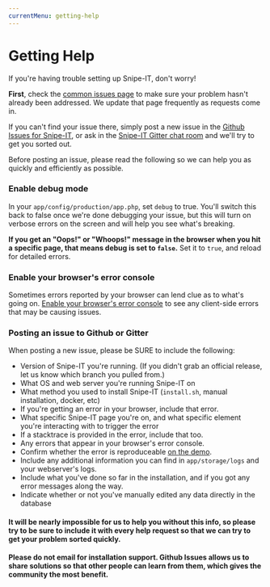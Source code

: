 ```yaml
---
currentMenu: getting-help
---
```


# Getting Help

If you're having trouble setting up Snipe-IT, don't worry!

__First__, check the [common issues page](common-issues.html) to make sure your problem hasn't already been addressed. We update that page frequently as requests come in.

If you can't find your issue there, simply post a new issue in the [Github Issues for Snipe-IT](https://github.com/snipe/snipe-it/issues), or ask in the [Snipe-IT Gitter chat room](https://gitter.im/snipe/snipe-it?utm_source=share-link&utm_medium=link&utm_campaign=share-link) and we'll try to get you sorted out.

Before posting an issue, please read the following so we can help you as quickly and efficiently as possible.

### Enable debug mode

In your `app/config/production/app.php`, set `debug` to true. You'll switch this back to false once we're done debugging your issue, but this will turn on verbose errors on the screen and will help you see what's breaking.

__If you get an "Oops!" or "Whoops!" message in the browser when you hit a specific page, that means debug is set to `false`.__ Set it to `true`, and reload for detailed errors.

### Enable your browser's error console

Sometimes errors reported by your browser can lend  clue as to what's going on. [Enable your browser's error console](http://webmasters.stackexchange.com/questions/8525/how-to-open-the-javascript-console-in-different-browsers) to see any client-side errors that may be causing issues.

### Posting an issue to Github or Gitter
When posting a new issue, please be SURE to include the following:

- Version of Snipe-IT you're running. (If you didn't grab an official release, let us know which branch you pulled from.)
- What OS and web server you're running Snipe-IT on
- What method you used to install Snipe-IT (`install.sh`, manual installation, docker, etc)
- If you're getting an error in your browser, include that error.
- What specific Snipe-IT page you're on, and what specific element you're interacting with to trigger the error
- If a stacktrace is provided in the error, include that too.
- Any errors that appear in your browser's error console.
- Confirm whether the error is reproduceable [on the demo](https://snipeitapp.com/demo).
- Include any additional information you can find in `app/storage/logs` and your webserver's logs.
- Include what you've done so far in the installation, and if you got any error messages along the way.
- Indicate whether or not you've manually edited any data directly in the database

#### It will be nearly impossible for us to help you without this info, so please try to be sure to include it with every help request so that we can try to get your problem sorted quickly.

**__Please do not email for installation support. Github Issues allows us to share solutions so that other people can learn from them, which gives the community the most benefit.__**
